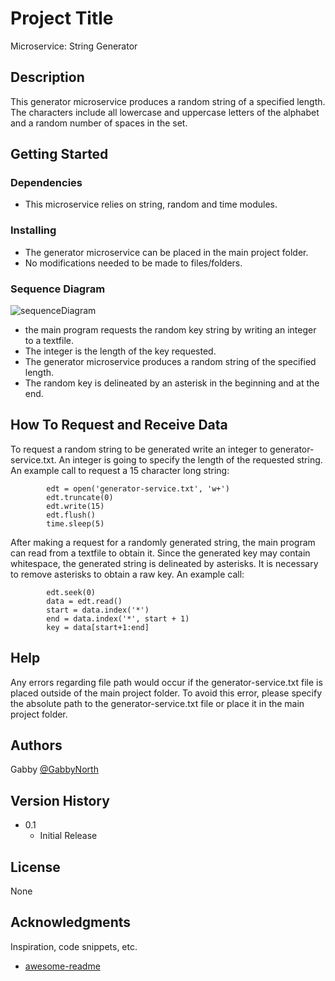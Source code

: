 # Project Title

Microservice: String Generator

## Description

This generator microservice produces a random string of a specified length. The characters include all lowercase and uppercase letters of the alphabet and a random number of spaces in the set.

## Getting Started

### Dependencies

* This microservice relies on string, random and time modules.

### Installing

* The generator microservice can be placed in the main project folder.
* No modifications needed to be made to files/folders.

### Sequence Diagram
![sequenceDiagram](https://user-images.githubusercontent.com/71340905/218283674-4372d6e0-96ad-4796-b9a1-935f451ecb92.jpeg)

* the main program requests the random key string by writing an integer to a textfile.
* The integer is the length of the key requested.
* The generator microservice produces a random string of the specified length.
* The random key is delineated by an asterisk in the beginning and at the end.

## How To Request and Receive Data

To request a random string to be generated write an integer to generator-service.txt. An integer is going to specify the length of the requested string. An example call to request a 15 character long string:
 
```
        edt = open('generator-service.txt', 'w+')
        edt.truncate(0)
        edt.write(15)
        edt.flush()
        time.sleep(5)
```

After making a request for a randomly generated string, the main program can read from a textfile to obtain it. Since the generated key may contain whitespace, the generated string is delineated by asterisks. It is necessary to remove asterisks to obtain a raw key. An example call:
```
        edt.seek(0)
        data = edt.read()
        start = data.index('*')
        end = data.index('*', start + 1)
        key = data[start+1:end]
```

## Help

Any errors regarding file path would occur if the generator-service.txt file is placed outside of the main project folder. To avoid this error, please specify the absolute path to the generator-service.txt file or place it in the main project folder.

## Authors

Gabby
[@GabbyNorth]([https://github.com/GabbyNorth])

## Version History

* 0.1
    * Initial Release

## License

None

## Acknowledgments

Inspiration, code snippets, etc.
* [awesome-readme](https://github.com/matiassingers/awesome-readme)
